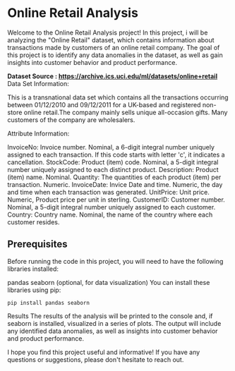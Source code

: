 # Online Retail Analysis
Welcome to the Online Retail Analysis project! In this project, i will be analyzing the "Online Retail" dataset, which contains information about transactions made by customers of an online retail company. The goal of this project is to identify any data anomalies in the dataset, as well as gain insights into customer behavior and product performance.

**Dataset Source : https://archive.ics.uci.edu/ml/datasets/online+retail**
Data Set Information:

This is a transnational data set which contains all the transactions occurring between 01/12/2010 and 09/12/2011 for a UK-based and registered non-store online retail.The company mainly sells unique all-occasion gifts. Many customers of the company are wholesalers.


Attribute Information:

InvoiceNo: Invoice number. Nominal, a 6-digit integral number uniquely assigned to each transaction. If this code starts with letter 'c', it indicates a cancellation.
StockCode: Product (item) code. Nominal, a 5-digit integral number uniquely assigned to each distinct product.
Description: Product (item) name. Nominal.
Quantity: The quantities of each product (item) per transaction. Numeric.
InvoiceDate: Invice Date and time. Numeric, the day and time when each transaction was generated.
UnitPrice: Unit price. Numeric, Product price per unit in sterling.
CustomerID: Customer number. Nominal, a 5-digit integral number uniquely assigned to each customer.
Country: Country name. Nominal, the name of the country where each customer resides.



## Prerequisites
Before running the code in this project, you will need to have the following libraries installed:

pandas
seaborn (optional, for data visualization)
You can install these libraries using pip:
```
pip install pandas seaborn
```


Results
The results of the analysis will be printed to the console and, if seaborn is installed, visualized in a series of plots. The output will include any identified data anomalies, as well as insights into customer behavior and product performance.

I hope you find this project useful and informative! If you have any questions or suggestions, please don't hesitate to reach out.
